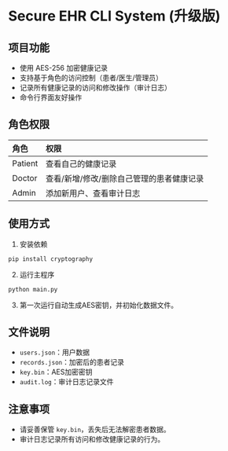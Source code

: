 # Secure EHR CLI System (升级版)

## 项目功能

- 使用 AES-256 加密健康记录
- 支持基于角色的访问控制（患者/医生/管理员）
- 记录所有健康记录的访问和修改操作（审计日志）
- 命令行界面友好操作

## 角色权限

| 角色 | 权限 |
|:---|:---|
| Patient | 查看自己的健康记录 |
| Doctor | 查看/新增/修改/删除自己管理的患者健康记录 |
| Admin | 添加新用户、查看审计日志 |

## 使用方式

1. 安装依赖
```
pip install cryptography
```

2. 运行主程序
```
python main.py
```

3. 第一次运行自动生成AES密钥，并初始化数据文件。

## 文件说明

- `users.json`：用户数据
- `records.json`：加密后的患者记录
- `key.bin`：AES加密密钥
- `audit.log`：审计日志记录文件

## 注意事项

- 请妥善保管 `key.bin`，丢失后无法解密患者数据。
- 审计日志记录所有访问和修改健康记录的行为。
